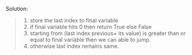 

Solution: 

> 1. store the last index to final variable
> 2. if final variable hits 0 then return True else False
> 3. starting from (last index previous+ its value) is greater than or equal to final variable then we can able to jump.
> 4. otherwise last index remains same.
